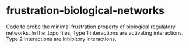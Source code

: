 # frustration-biological-networks
Code to probe the minimal frustration property of biological regulatory networks.
In the .topo files, Type 1 interactions are activating interactions. Type 2 interactions are inhibitory interactions.
